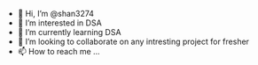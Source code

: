 - 👋 Hi, I’m @shan3274
- 👀 I’m interested in DSA
- 🌱 I’m currently learning DSA
- 💞️ I’m looking to collaborate on any intresting project for fresher
- 📫 How to reach me ...

<!---
shan3274/shan3274 is a ✨ special ✨ repository because its `README.md` (this file) appears on your GitHub profile.
You can click the Preview link to take a look at your changes.
--->
